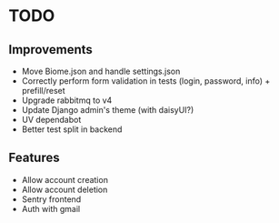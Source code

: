 # TODO

## Improvements

- Move Biome.json and handle settings.json
- Correctly perform form validation in tests (login, password, info) + prefill/reset
- Upgrade rabbitmq to v4
- Update Django admin's theme (with daisyUI?)
- UV dependabot
- Better test split in backend

## Features

- Allow account creation
- Allow account deletion
- Sentry frontend
- Auth with gmail
